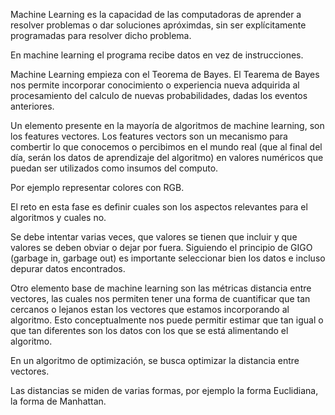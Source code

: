 Machine Learning es la capacidad de las computadoras de aprender a resolver problemas o dar soluciones apróximdas, sin ser explícitamente programadas para resolver dicho problema.

En machine learning el programa recibe datos en vez de instrucciones.

Machine Learning empieza con el Teorema de Bayes.
El Tearema de Bayes nos permite incorporar conocimiento o experiencia nueva adquirida al procesamiento del calculo de nuevas probabilidades, dadas los eventos anteriores.

Un elemento presente en la mayoría de algoritmos de machine learning, son los features vectores. Los features vectors son un mecanismo para combertir lo que conocemos o percibimos en el mundo real (que al final del día, serán los datos de aprendizaje del algoritmo) en valores numéricos que puedan ser utilizados como insumos del computo. 

Por ejemplo representar colores con RGB.

El reto en esta fase es definir cuales son los aspectos relevantes para el algoritmos y cuales no.

Se debe intentar varias veces, que valores se tienen que incluir y que valores se deben obviar o dejar por fuera. Siguiendo el principio de GIGO (garbage in, garbage out) es importante seleccionar bien los datos e incluso depurar datos encontrados.

Otro elemento base de machine learning son las métricas distancia entre vectores, las cuales nos permiten tener una forma de cuantificar que tan cercanos o lejanos estan los vectores que estamos incorporando al algoritmo.
Esto conceptualmente nos puede permitir estimar que tan igual o que tan diferentes son los datos con los que se está alimentando el algoritmo.

En un algoritmo de optimización, se busca optimizar la distancia entre vectores.

Las distancias se miden de varias formas, por ejemplo la forma Euclidiana, la forma de Manhattan.